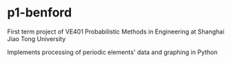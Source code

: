 # p1-benford

First term project of VE401 Probabilistic Methods in Engineering at Shanghai Jiao Tong University

Implements processing of periodic elements' data and graphing in Python

